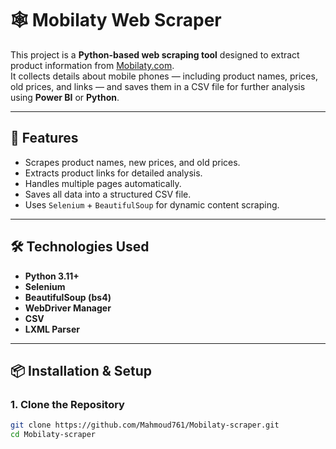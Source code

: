 # 🕸️ Mobilaty Web Scraper

This project is a **Python-based web scraping tool** designed to extract product information from [Mobilaty.com](https://www.mobilaty.com).  
It collects details about mobile phones — including product names, prices, old prices, and links — and saves them in a CSV file for further analysis using **Power BI** or **Python**.

---

## 🚀 Features
- Scrapes product names, new prices, and old prices.
- Extracts product links for detailed analysis.
- Handles multiple pages automatically.
- Saves all data into a structured CSV file.
- Uses `Selenium` + `BeautifulSoup` for dynamic content scraping.

---

## 🛠️ Technologies Used
- **Python 3.11+**
- **Selenium**
- **BeautifulSoup (bs4)**
- **WebDriver Manager**
- **CSV**
- **LXML Parser**

---

## 📦 Installation & Setup

### 1. Clone the Repository
```bash
git clone https://github.com/Mahmoud761/Mobilaty-scraper.git
cd Mobilaty-scraper
